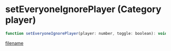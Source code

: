 # setEveryoneIgnorePlayer (Category player)

```js
function setEveryoneIgnorePlayer(player: number, toggle: boolean): void
```

[filename](setEveryoneIgnorePlayer_m.md ':include')